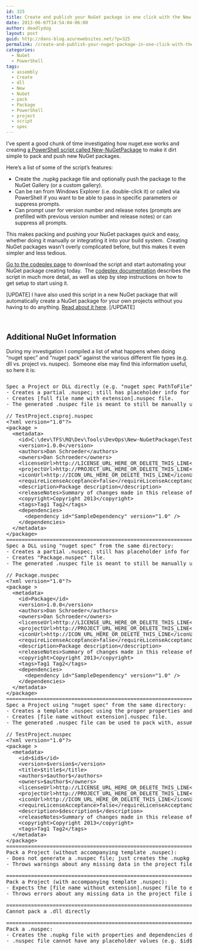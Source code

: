 ```yaml
---
id: 325
title: Create and publish your NuGet package in one click with the New-NuGetPackage PowerShell script
date: 2013-06-07T14:54:04-06:00
author: deadlydog
layout: post
guid: http://dans-blog.azurewebsites.net/?p=325
permalink: /create-and-publish-your-nuget-package-in-one-click-with-the-new-nugetpackage-powershell-script/
categories:
  - NuGet
  - PowerShell
tags:
  - assembly
  - Create
  - dll
  - New
  - NuGet
  - pack
  - Package
  - PowerShell
  - project
  - script
  - spec
---
```

I’ve spent a good chunk of time investigating how nuget.exe works and creating [a PowerShell script called New-NuGetPackage](https://newnugetpackage.codeplex.com/) to make it dirt simple to pack and push new NuGet packages.

Here’s a list of some of the script’s features:

  * Create the .nupkg package file and optionally push the package to the NuGet Gallery (or a custom gallery). 
  * Can be ran from Windows Explorer (i.e. double-click it) or called via PowerShell if you want to be able to pass in specific parameters or suppress prompts. 
  * Can prompt user for version number and release notes (prompts are prefilled with previous version number and release notes) or can suppress all prompts. 

This makes packing and pushing your NuGet packages quick and easy, whether doing it manually or integrating it into your build system.&#160; Creating NuGet packages wasn’t overly complicated before, but this makes it even simpler and less tedious.

[Go to the codeplex page](https://newnugetpackage.codeplex.com/) to download the script and start automating your NuGet package creating today.&#160; The [codeplex documentation](https://newnugetpackage.codeplex.com/documentation) describes the script in much more detail, as well as step by step instructions on how to get setup to start using it.

[UPDATE] I have also used this script in a new NuGet package that will automatically create a NuGet package for your own projects without you having to do anything. [Read about it here](http://dans-blog.azurewebsites.net/automatically-create-your-projects-nuget-package-every-time-it-builds-via-nuget/). [/UPDATE]

&#160;

## Additional NuGet Information

During my investigation I compiled a list of what happens when doing “nuget spec” and “nuget pack” against the various different file types (e.g. dll vs. project vs. nuspec).&#160; Someone else may find this information useful, so here it is:

<div id="scid:C89E2BDB-ADD3-4f7a-9810-1B7EACF446C1:d1994009-f7ca-4489-a2ad-b8857adc884d" class="wlWriterEditableSmartContent" style="float: none; padding-bottom: 0px; padding-top: 0px; padding-left: 0px; margin: 0px; display: inline; padding-right: 0px">
  <pre style=white-space:normal> 
  
  <pre class="brush: plain; pad-line-numbers: true; title: ; notranslate" title="">
Spec a Project or DLL directly (e.g. "nuget spec PathToFile"):
- Creates a partial .nuspec; still has placeholder info for some fields (e.g. Id, Dependencies).
- Creates [full file name with extension].nuspec file.
- The generated .nuspec file is meant to still be manually updated before making a package from it.

// TestProject.csproj.nuspec
&lt;?xml version="1.0"?&gt;
&lt;package &gt;
  &lt;metadata&gt;
    &lt;id&gt;C:\dev\TFS\RQ\Dev\Tools\DevOps\New-NuGetPackage\TestProject\TestProject\TestProject.csproj&lt;/id&gt;
    &lt;version&gt;1.0.0&lt;/version&gt;
    &lt;authors&gt;Dan Schroeder&lt;/authors&gt;
    &lt;owners&gt;Dan Schroeder&lt;/owners&gt;
    &lt;licenseUrl&gt;http://LICENSE_URL_HERE_OR_DELETE_THIS_LINE&lt;/licenseUrl&gt;
    &lt;projectUrl&gt;http://PROJECT_URL_HERE_OR_DELETE_THIS_LINE&lt;/projectUrl&gt;
    &lt;iconUrl&gt;http://ICON_URL_HERE_OR_DELETE_THIS_LINE&lt;/iconUrl&gt;
    &lt;requireLicenseAcceptance&gt;false&lt;/requireLicenseAcceptance&gt;
    &lt;description&gt;Package description&lt;/description&gt;
    &lt;releaseNotes&gt;Summary of changes made in this release of the package.&lt;/releaseNotes&gt;
    &lt;copyright&gt;Copyright 2013&lt;/copyright&gt;
    &lt;tags&gt;Tag1 Tag2&lt;/tags&gt;
    &lt;dependencies&gt;
      &lt;dependency id="SampleDependency" version="1.0" /&gt;
    &lt;/dependencies&gt;
  &lt;/metadata&gt;
&lt;/package&gt;
=====================================================================
Spec a DLL using "nuget spec" from the same directory:
- Creates a partial .nuspec; still has placeholder info for some fields (e.g. Id, Dependencies).
- Creates "Package.nuspec" file.
- The generated .nuspec file is meant to still be manually updated before making a package from it.

// Package.nuspec
&lt;?xml version="1.0"?&gt;
&lt;package &gt;
  &lt;metadata&gt;
    &lt;id&gt;Package&lt;/id&gt;
    &lt;version&gt;1.0.0&lt;/version&gt;
    &lt;authors&gt;Dan Schroeder&lt;/authors&gt;
    &lt;owners&gt;Dan Schroeder&lt;/owners&gt;
    &lt;licenseUrl&gt;http://LICENSE_URL_HERE_OR_DELETE_THIS_LINE&lt;/licenseUrl&gt;
    &lt;projectUrl&gt;http://PROJECT_URL_HERE_OR_DELETE_THIS_LINE&lt;/projectUrl&gt;
    &lt;iconUrl&gt;http://ICON_URL_HERE_OR_DELETE_THIS_LINE&lt;/iconUrl&gt;
    &lt;requireLicenseAcceptance&gt;false&lt;/requireLicenseAcceptance&gt;
    &lt;description&gt;Package description&lt;/description&gt;
    &lt;releaseNotes&gt;Summary of changes made in this release of the package.&lt;/releaseNotes&gt;
    &lt;copyright&gt;Copyright 2013&lt;/copyright&gt;
    &lt;tags&gt;Tag1 Tag2&lt;/tags&gt;
    &lt;dependencies&gt;
      &lt;dependency id="SampleDependency" version="1.0" /&gt;
    &lt;/dependencies&gt;
  &lt;/metadata&gt;
&lt;/package&gt;
=====================================================================
Spec a Project using "nuget spec" from the same directory:
- Creates a template .nuspec using the proper properties and dependencies pulled from the file.
- Creates [file name without extension].nuspec file.
- The generated .nuspec file can be used to pack with, assuming you are packing the Project and not the .nuspec directly.

// TestProject.nuspec
&lt;?xml version="1.0"?&gt;
&lt;package &gt;
  &lt;metadata&gt;
    &lt;id&gt;$id$&lt;/id&gt;
    &lt;version&gt;$version$&lt;/version&gt;
    &lt;title&gt;$title$&lt;/title&gt;
    &lt;authors&gt;$author$&lt;/authors&gt;
    &lt;owners&gt;$author$&lt;/owners&gt;
    &lt;licenseUrl&gt;http://LICENSE_URL_HERE_OR_DELETE_THIS_LINE&lt;/licenseUrl&gt;
    &lt;projectUrl&gt;http://PROJECT_URL_HERE_OR_DELETE_THIS_LINE&lt;/projectUrl&gt;
    &lt;iconUrl&gt;http://ICON_URL_HERE_OR_DELETE_THIS_LINE&lt;/iconUrl&gt;
    &lt;requireLicenseAcceptance&gt;false&lt;/requireLicenseAcceptance&gt;
    &lt;description&gt;$description$&lt;/description&gt;
    &lt;releaseNotes&gt;Summary of changes made in this release of the package.&lt;/releaseNotes&gt;
    &lt;copyright&gt;Copyright 2013&lt;/copyright&gt;
    &lt;tags&gt;Tag1 Tag2&lt;/tags&gt;
  &lt;/metadata&gt;
&lt;/package&gt;
=====================================================================
Pack a Project (without accompanying template .nuspec):
- Does not generate a .nuspec file; just creates the .nupkg file with proper properties and dependencies pulled from project file.
- Throws warnings about any missing data in the project file (e.g. Description, Author), but still generates the package.

=====================================================================
Pack a Project (with accompanying template .nuspec):
- Expects the [file name without extension].nuspec file to exist in same directory as project file, otherwise it doesn't use a .nuspec file for the packing.
- Throws errors about any missing data in the project file if the .nuspec uses tokens (e.g. $description$, $author$) and these aren't defined in the project, so the package is not generated.

=====================================================================
Cannot pack a .dll directly

=====================================================================
Pack a .nuspec:
- Creates the .nupkg file with properties and dependencies defined in .nuspec file.
- .nuspec file cannot have any placeholder values (e.g. $id$, $version$).

</pre>
</div>